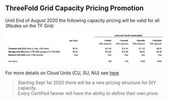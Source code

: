 ## ThreeFold Grid Capacity Pricing Promotion

Until End of August 2020 the following capacity pricing will be valid for all 3Nodes on the TF Grid:

![](./img/capacity_price_promo.png)


For more details on Cloud Units (CU, SU, NU) see [here](https://wiki3.threefold.io/#/cloud_units_4)

> Starting Sept 1st 2020 there will be a new pricing structure for DIY capacity. <BR>Every Certified farmer will have the ability to define their own price.